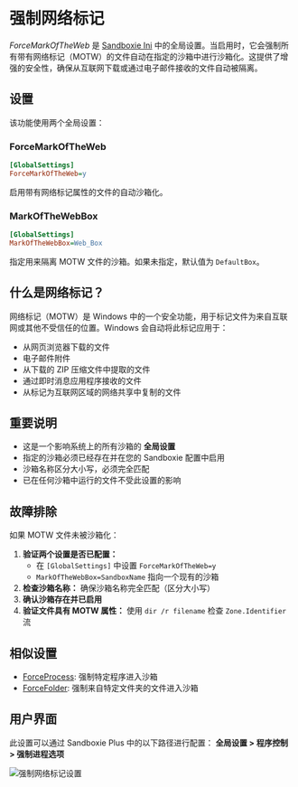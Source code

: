 # 强制网络标记

_ForceMarkOfTheWeb_ 是 [Sandboxie Ini](SandboxieIni.md) 中的全局设置。当启用时，它会强制所有带有网络标记（MOTW）的文件自动在指定的沙箱中进行沙箱化。这提供了增强的安全性，确保从互联网下载或通过电子邮件接收的文件自动被隔离。

## 设置

该功能使用两个全局设置：

### ForceMarkOfTheWeb

```ini
[GlobalSettings]
ForceMarkOfTheWeb=y
```

启用带有网络标记属性的文件的自动沙箱化。

### MarkOfTheWebBox

```ini
[GlobalSettings]
MarkOfTheWebBox=Web_Box
```

指定用来隔离 MOTW 文件的沙箱。如果未指定，默认值为 `DefaultBox`。

## 什么是网络标记？

网络标记（MOTW）是 Windows 中的一个安全功能，用于标记文件为来自互联网或其他不受信任的位置。Windows 会自动将此标记应用于：

- 从网页浏览器下载的文件
- 电子邮件附件
- 从下载的 ZIP 压缩文件中提取的文件
- 通过即时消息应用程序接收的文件
- 从标记为互联网区域的网络共享中复制的文件

## 重要说明

- 这是一个影响系统上的所有沙箱的 **全局设置**
- 指定的沙箱必须已经存在并在您的 Sandboxie 配置中启用
- 沙箱名称区分大小写，必须完全匹配
- 已在任何沙箱中运行的文件不受此设置的影响

## 故障排除

如果 MOTW 文件未被沙箱化：

1. **验证两个设置是否已配置：**
   - 在 `[GlobalSettings]` 中设置 `ForceMarkOfTheWeb=y`
   - `MarkOfTheWebBox=SandboxName` 指向一个现有的沙箱
2. **检查沙箱名称：** 确保沙箱名称完全匹配（区分大小写）
3. **确认沙箱存在并已启用**
4. **验证文件具有 MOTW 属性：** 使用 `dir /r filename` 检查 `Zone.Identifier` 流

## 相似设置

- [ForceProcess](ForceProcess.md): 强制特定程序进入沙箱
- [ForceFolder](ForceFolder.md): 强制来自特定文件夹的文件进入沙箱

## 用户界面

此设置可以通过 Sandboxie Plus 中的以下路径进行配置：
**全局设置 > 程序控制 > 强制进程选项**

![强制网络标记设置](../Media/ForceMarkOfTheWeb.png)